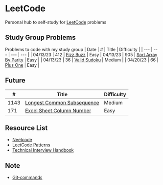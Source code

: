 # LeetCode

Personal hub to self-study for <a href = "https://leetcode.com/">LeetCode</a> problems
## Study Group Problems
Problems to code with my study group
| Date | # | Title | Difficulty | 
| --- | --- | --- | --- |
| 04/13/23 | 412 | <a href = "https://leetcode.com/problems/fizz-buzz/description/">Fizz Buzz</a> | Easy
| 04/13/23 | 905 | [Sort Array By Parity](https://leetcode.com/problems/sort-array-by-parity/description/) | Easy |
| 04/13/23 | 36 | [Valid Sudoku](https://leetcode.com/problems/valid-sudoku/description/?envType=featured-list&envId=top-interview-questions) | Medium |
| 04/20/23 | 66 | [Plus One](https://leetcode.com/problems/plus-one/description/) | Easy |

## Future
| # | Title | Difficulty | 
| --- | --- | --- |
| 1143 | [Longest Common Subsequence](https://leetcode.com/problems/longest-common-subsequence/description/) | Medium |
| 171 | [Excel Sheet Column Number](https://leetcode.com/problems/excel-sheet-column-number/description/) | Easy |

## Resource List
* <a href = "https://neetcode.io/practice">Neetcode</a>
* <a href = "https://seanprashad.com/leetcode-patterns/">LeetCode Patterns</a>
* <a href = "https://www.techinterviewhandbook.org/grind75">Technical Interview Handbook</a>

## Note
* <a href = "https://github.com/joshnh/Git-Commands">Git-commands</a>
